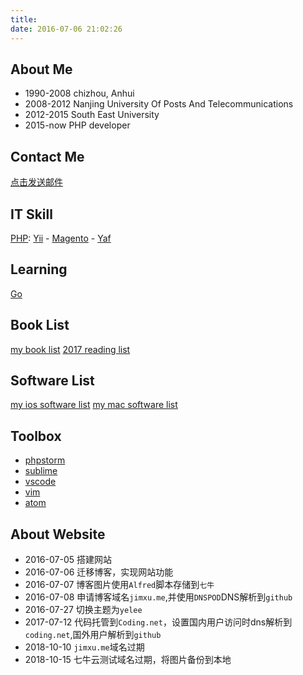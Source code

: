 ```yaml
---
title:
date: 2016-07-06 21:02:26
---
```


About Me
---

- 1990-2008    chizhou, Anhui
- 2008-2012    Nanjing University Of Posts And Telecommunications
- 2012-2015    South East University
- 2015-now     PHP developer

Contact Me
---
[点击发送邮件](mailto:xujun_njupt@126.com)


IT Skill
---
[PHP](https://16bh.github.io/tags/php/):      [Yii](https://16bh.github.io/tags/yii/) - [Magento](https://16bh.github.io/tags/magento/) - [Yaf](https://16bh.github.io/tags/yaf/)

Learning
---
[Go](https://16bh.github.io/tags/go/)

Book List
---

[my book list](https://16bh.github.io/2017/04/15/book-list/)
[2017 reading list](https://16bh.github.io/2018/03/05/2017-reading-list/)

Software List
---

[my ios software list](https://16bh.github.io/2017/03/13/ios-software-list/)
[my mac software list](https://16bh.github.io/2016/08/16/mac-software-list/)

Toolbox
---

- [phpstorm](https://16bh.github.io/tags/phpstorm/)
- [sublime](https://16bh.github.io/tags/sublime/)
- [vscode](https://16bh.github.io/tags/vscode/)
- [vim](https://16bh.github.io/tags/vim)
- [atom](https://16bh.github.io/tags/atom)

About Website
---

- 2016-07-05    搭建网站
- 2016-07-06    迁移博客，实现网站功能
- 2016-07-07    博客图片使用`Alfred`脚本存储到`七牛`
- 2016-07-08    申请博客域名`jimxu.me`,并使用`DNSPOD`DNS解析到`github`
- 2016-07-27    切换主题为`yelee`
- 2017-07-12    代码托管到`Coding.net`，设置国内用户访问时dns解析到`coding.net`,国外用户解析到`github`
- 2018-10-10    `jimxu.me`域名过期
- 2018-10-15    七牛云测试域名过期，将图片备份到本地
